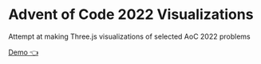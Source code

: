 # Advent of Code 2022 Visualizations

Attempt at making Three.js visualizations of selected AoC 2022 problems

[Demo 👈](https://aoc-2022-vis.vercel.app/)
